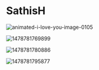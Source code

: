 # SathisH


![animated-i-love-you-image-0105](https://cloud.githubusercontent.com/assets/24644668/21391347/547bf830-c7b1-11e6-9fcd-af6b607ccd49.gif)

![1478781769899](https://cloud.githubusercontent.com/assets/24644668/21391826/46d73878-c7b3-11e6-9a2b-08191e3d89fa.jpg)


![1478781780886](https://cloud.githubusercontent.com/assets/24644668/21391841/566b2b3c-c7b3-11e6-90c0-b822a57b382b.jpg)


![1478781795877](https://cloud.githubusercontent.com/assets/24644668/21391852/5e644508-c7b3-11e6-99ce-99a44ced878c.jpg)
